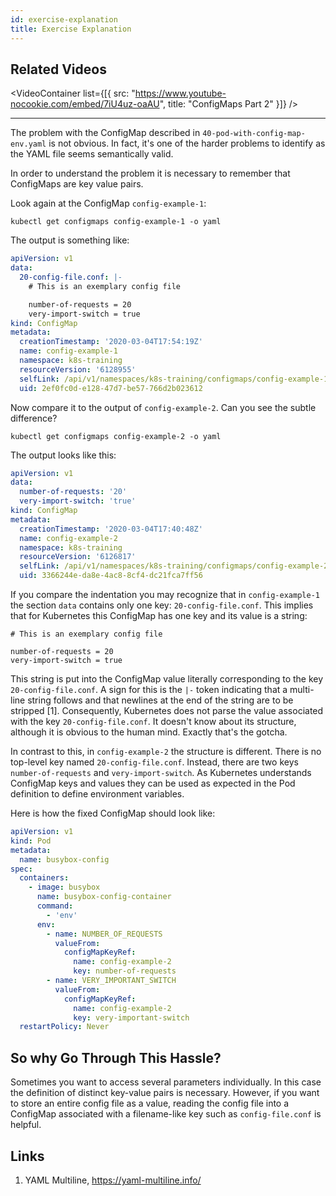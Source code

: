 ```yaml
---
id: exercise-explanation
title: Exercise Explanation
---
```


## Related Videos

<VideoContainer
  list={[{
    src: "https://www.youtube-nocookie.com/embed/7iU4uz-oaAU",
    title: "ConfigMaps Part 2"
  }]}
/>

---

The problem with the ConfigMap described in `40-pod-with-config-map-env.yaml` is not obvious. In fact, it's one of the harder problems to identify as the YAML file seems semantically valid.

In order to understand the problem it is necessary to remember that ConfigMaps are key value pairs.

Look again at the ConfigMap `config-example-1`:

    kubectl get configmaps config-example-1 -o yaml

The output is something like:

```yaml
apiVersion: v1
data:
  20-config-file.conf: |-
    # This is an exemplary config file

    number-of-requests = 20
    very-import-switch = true
kind: ConfigMap
metadata:
  creationTimestamp: '2020-03-04T17:54:19Z'
  name: config-example-1
  namespace: k8s-training
  resourceVersion: '6128955'
  selfLink: /api/v1/namespaces/k8s-training/configmaps/config-example-1
  uid: 2ef0fc0d-e128-47d7-be57-766d2b023612
```

Now compare it to the output of `config-example-2`. Can you see the subtle difference?

    kubectl get configmaps config-example-2 -o yaml

The output looks like this:

```yaml
apiVersion: v1
data:
  number-of-requests: '20'
  very-import-switch: 'true'
kind: ConfigMap
metadata:
  creationTimestamp: '2020-03-04T17:40:48Z'
  name: config-example-2
  namespace: k8s-training
  resourceVersion: '6126817'
  selfLink: /api/v1/namespaces/k8s-training/configmaps/config-example-2
  uid: 3366244e-da8e-4ac8-8cf4-dc21fca7ff56
```

If you compare the indentation you may recognize that in `config-example-1` the section `data` contains only one key: `20-config-file.conf`. This implies that for Kubernetes this ConfigMap has one key and its value is a string:

    # This is an exemplary config file

    number-of-requests = 20
    very-import-switch = true

This string is put into the ConfigMap value literally corresponding to the key `20-config-file.conf`. A sign for this is the `|-` token indicating that a multi-line string follows and that newlines at the end of the string are to be stripped [1]. Consequently, Kubernetes does not parse the value associated with the key `20-config-file.conf`. It doesn't know about its structure, although it is obvious to the human mind. Exactly that's the gotcha.

In contrast to this, in `config-example-2` the structure is different. There is no top-level key named `20-config-file.conf`. Instead, there are two keys `number-of-requests` and `very-import-switch`. As Kubernetes understands ConfigMap keys and values they can be used as expected in the Pod definition to define environment variables.

Here is how the fixed ConfigMap should look like:

```yaml
apiVersion: v1
kind: Pod
metadata:
  name: busybox-config
spec:
  containers:
    - image: busybox
      name: busybox-config-container
      command:
        - 'env'
      env:
        - name: NUMBER_OF_REQUESTS
          valueFrom:
            configMapKeyRef:
              name: config-example-2
              key: number-of-requests
        - name: VERY_IMPORTANT_SWITCH
          valueFrom:
            configMapKeyRef:
              name: config-example-2
              key: very-important-switch
  restartPolicy: Never
```

## So why Go Through This Hassle?

Sometimes you want to access several parameters individually. In this case the definition of distinct key-value pairs is necessary. However, if you want to store an entire config file as a value, reading the config file into a ConfigMap associated with a filename-like key such as `config-file.conf` is helpful.

## Links

1. YAML Multiline, https://yaml-multiline.info/
